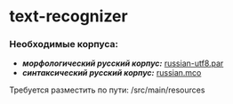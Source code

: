 # text-recognizer
### Необходимые корпуса:
+ ***морфологический русский корпус:*** [russian-utf8.par](https://yadi.sk/d/pc-PXX-M3U4UGk)
+ ***синтаксический русский корпус:*** [russian.mco](https://yadi.sk/d/ezSHUN2x3U4UGp)

Требуется разместить по пути: /src/main/resources
